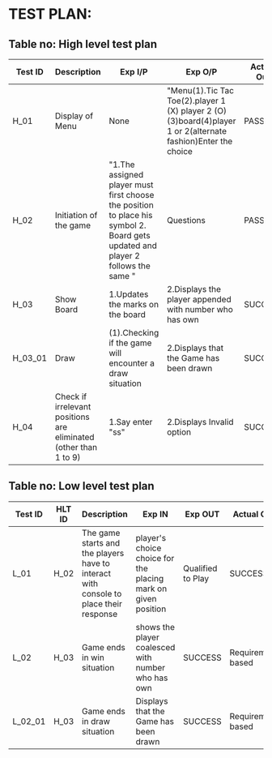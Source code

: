 # TEST PLAN:

## Table no: High level test plan

| **Test ID** | **Description**                                              | **Exp I/P** | **Exp O/P** | **Actual Out** |**Type Of Test**  |    
|-------------|--------------------------------------------------------------|------------|-------------|----------------|------------------|
|  H_01|Display of Menu| None | "Menu(1).Tic Tac Toe(2).player 1 (X) player 2 (O)(3)board(4)player 1 or 2(alternate fashion)Enter the choice | PASS | Scenario|
|  H_02|Initiation of the game |"1.The assigned player must first choose the position to place his symbol 2. Board gets updated and player 2 follows the same " | Questions|PASS|Requirement based |
|  H_03|Show Board | 1.Updates the marks on the board| 2.Displays the player appended with number who has own |SUCCESS|Requirement based |
| H_03_01| Draw| (1).Checking if the game will encounter a draw situation| 2.Displays that the Game has been drawn | SUCCESS | Requirement based |
| H_04| Check if irrelevant positions are eliminated (other than 1 to 9) | 1.Say enter "ss" | 2.Displays Invalid option |SUCCESS| Scenario |



## Table no: Low level test plan

| **Test ID** | **HLT ID** | **Description**                                              | **Exp IN** | **Exp OUT** | **Actual Out** |**Type Of Test**  |    
|-------------|-----|--------------------------------------------------------------|------------|-------------|----------------|------------------|
|  L_01|H_02|The game starts and the players have to interact with console to place their response| player's choice choice for the placing mark on given position| Qualified to Play| SUCCESS |Requirement based |
|  L_02|H_03|Game ends in win situation|shows the player coalesced with number who has own |SUCCESS|Requirement based|
|  L_02_01 |H_03|Game ends in draw situation| Displays that the Game has been drawn | SUCCESS |Requirement based|

